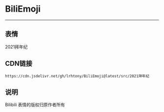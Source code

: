 
# BiliEmoji
---
## 表情
2021拜年纪
## CDN链接
```
https://cdn.jsdelivr.net/gh/lrhtony/BiliEmoji@latest/src/2021拜年纪
```
## 说明
Bilibili 表情的版权归原作者所有
